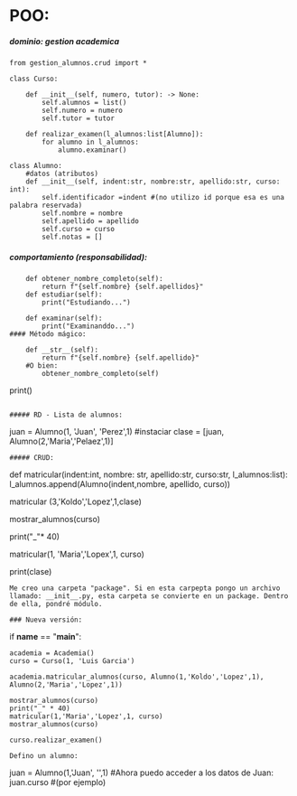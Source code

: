 # POO:
##### dominio: gestion academica
```
from gestion_alumnos.crud import *

class Curso:
    
    def __init__(self, numero, tutor): -> None:
        self.alumnos = list()
        self.numero = numero
        self.tutor = tutor

    def realizar_examen(l_alumnos:list[Alumno]):
        for alumno in l_alumnos:
            alumno.examinar()
```


```
class Alumno:
    #datos (atributos)
    def __init__(self, indent:str, nombre:str, apellido:str, curso: int):
        self.identificador =indent #(no utilizo id porque esa es una palabra reservada)
        self.nombre = nombre
        self.apellido = apellido
        self.curso = curso
        self.notas = []
```
##### comportamiento (responsabilidad):
```
    def obtener_nombre_completo(self):
        return f"{self.nombre} {self.apellidos}"
    def estudiar(self):
        print("Estudiando...")

    def examinar(self):
        print("Examinanddo...")
#### Método mágico:
```
        def __str__(self):
            return f"{self.nombre} {self.apellido}"
        #O bien:
            obtener_nombre_completo(self)
print()
```

##### RD - Lista de alumnos:
```
juan = Alumno(1, 'Juan', 'Perez',1) #instaciar
clase = [juan, Alumno(2,'Maria','Pelaez',1)]
```
##### CRUD:

```
def matricular(indent:int, nombre: str, apellido:str, curso:str, l_alumnos:list):
    l_alumnos.append(Alumno(indent,nombre, apellido, curso))

matricular (3,'Koldo','Lopez',1,clase)

mostrar_alumnos(curso)

print("_"* 40)

matricular(1, 'Maria','Lopex',1, curso)

print(clase)
```
Me creo una carpeta "package". Si en esta carpepta pongo un archivo llamado: __init__.py, esta carpeta se convierte en un package. Dentro de ella, pondré módulo.

### Nueva versión:

```

if __name__ == "__main__":
    
    academia = Academia()
    curso = Curso(1, 'Luis Garcia')

    academia.matricular_alumnos(curso, Alumno(1,'Koldo','Lopez',1), Alumno(2,'Maria','Lopez',1))
    
    mostrar_alumnos(curso)
    print("_" * 40)
    matricular(1,'Maria','Lopez',1, curso)
    mostrar_alumnos(curso)

    curso.realizar_examen()
```
Defino un alumno:
```
juan = Alumno(1,'Juan', '',1)
#Ahora puedo acceder a los datos de Juan:
juan.curso #(por ejemplo)
```
